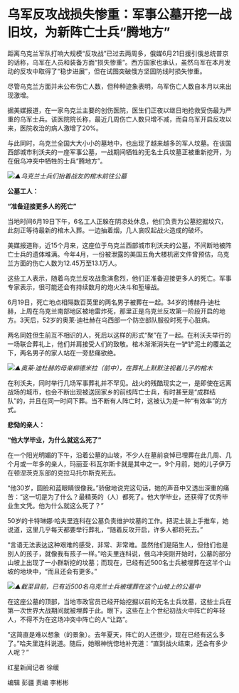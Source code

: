

# 乌军反攻战损失惨重：军事公墓开挖一战旧坟，为新阵亡士兵“腾地方”

距离乌克兰军队打响大规模“反攻战”已过去两周多，俄媒6月21日援引俄总统普京的话称，乌军在人员和装备方面“损失惨重”。西方国家也承认，虽然乌军在本月发动的反攻中取得了“稳步进展”，但在试图突破俄方坚固防线时损失惨重。

尽管乌克兰方面并未公布伤亡人数，但种种迹象表明，乌军伤亡人数自本月以来出现激增。

据美媒报道，在一家乌克兰主要的创伤医院，医生们正夜以继日地抢救受伤最为严重的乌军士兵。该医院院长称，最近几周伤亡人数只增不减，而自乌军开启反攻以来，医院收治的病人激增了20%。

与此同时，乌克兰全国大大小小的墓地中，也出现了越来越多的军人坟墓。在该国西部城市利沃夫的一座军事公墓，一战期间牺牲的无名士兵坟墓正被重新挖开，为在俄乌冲突中牺牲的士兵“腾地方”。

![](https://inews.gtimg.com/om_bt/Oc17VVtrt37ysKYbO0tGTGtsRdD_5x5-PcXq3hxpbu5HAAA/1000)_▲乌克兰士兵们抬着战友的棺木前往公墓_

**公墓工人：**

**“准备迎接更多人的死亡”**

当地时间6月19日下午，6名工人正躲在阴凉处休息，他们负责为公墓挖掘坟穴，此刻正等待最新的棺木入葬。一边抽着烟，几人哀叹起战火造成的破坏。

美媒报道称，近15个月来，这座位于乌克兰西部城市利沃夫的公墓，不间断地被阵亡士兵的遗体堆满。今年4月，一份被泄露的美国五角大楼机密文件曾预估，乌克兰方面的伤亡人数为12.45万至13.1万人。

这些工人表示，随着乌克兰反攻战愈演愈烈，他们正准备迎接更多人的死亡。军事专家表示，很可能还会有持续数月的炮火决斗和堑壕战。

6月19日，死亡地点相隔数百英里的两名男子被葬在一起。34岁的博赫丹·迪杜赫，上周在乌克兰南部地区被地雷炸死，那里正是乌克兰反攻第一阶段开启的地方。3天后，52岁的奥莱·迪杜赫在乌西部一个防空部队服役时死于心脏病。

两名同姓但生前互不相识的人，死后以这样的形式“聚”在了一起。在利沃夫举行的一场联合葬礼上，他们并肩接受人们的致敬。棺木渐渐消失在一铲铲泥土的覆盖之下，两名男子的家人站在一旁悲痛欲绝。

![](https://inews.gtimg.com/om_bt/OO3poOzRPLKtwnhZ-M0IsP0A7ixti4d_aHRBqV5hpfGsAAA/1000)_▲奥莱·迪杜赫的母亲柳德米拉（前中），在葬礼上默默注视着儿子的棺木_

在利沃夫，同时举行几场军事葬礼并不罕见。战火的残酷现实之一，是即使在远离战场的城市，也会不断出现被送回家乡的前线阵亡士兵，有时甚至是“成群结队”的，并且在同一时间下葬。当不断有人阵亡时，这被认为是一种“有效率”的方式。

**悲恸的亲人：**

**“他大学毕业，为什么就这么死了”**

在一个阳光明媚的下午，沿着公墓的山坡，不少人在墓前哀悼已埋葬在此几周、几个月或一年多的亲人，玛丽亚·科瓦尔斯卡就是其中之一。9个月前，她的儿子伊万在顿涅茨克东部的克拉马托尔斯克死去。

“他30岁，圆脸和蓝眼睛很像我。”骄傲地说完这句话，她的声音中又透出深重的痛苦：“这一切是为了什么？最精英的（人）都死了。他大学毕业，还获得了优秀毕业生文凭。他为什么就这么死了？”

50岁的卡特琳娜·哈夫里连科在公墓负责维护坟墓的工作。把泥土装上手推车，她说道，这里几乎每天都要举行葬礼，“随着反攻开启，许多人都将死去。”

“言语无法表达这种艰难的感受，非常、非常难。虽然他们是陌生人，但他们也是别人的孩子，就像我有孩子一样。”哈夫里连科说，俄乌冲突刚开始时，公墓的部分山坡上出现了一小群新挖的坟墓；而现在，已经有近500名士兵被埋葬在这半个山坡的地块中，“而且还会有更多。”

![](https://inews.gtimg.com/om_bt/Os4fbw536lKIieYoQwq3akFl2KprCyLEsFPT0cGi9YxSkAA/1000)_▲截至目前，已有近500名乌克兰士兵被埋葬在这个山坡上的公墓中_

在这座公墓的顶部，当地市政官员已经开始挖掘以前的无名士兵坟墓，这些士兵在第一次世界大战期间就被埋葬于此。眼下，这些在上个世纪初战火中阵亡的年轻人，不得不为在这场冲突中阵亡的人“让路”。

“这简直是难以想象（的景象）。去年夏天，阵亡的人还很少，现在已经有这么多了。”哈夫里连科说道。随后，她眼神恍惚地补充道：“直到战火结束，还会有多少人呢？”

红星新闻记者 徐缓

编辑 彭疆 责编 李彬彬

